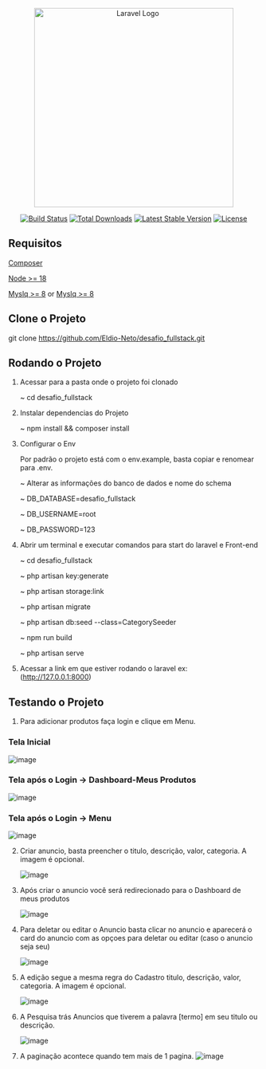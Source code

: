 <p align="center"><a href="https://laravel.com" target="_blank"><img src="https://raw.githubusercontent.com/laravel/art/master/logo-lockup/5%20SVG/2%20CMYK/1%20Full%20Color/laravel-logolockup-cmyk-red.svg" width="400" alt="Laravel Logo"></a></p>

<p align="center">
<a href="https://github.com/laravel/framework/actions"><img src="https://github.com/laravel/framework/workflows/tests/badge.svg" alt="Build Status"></a>
<a href="https://packagist.org/packages/laravel/framework"><img src="https://img.shields.io/packagist/dt/laravel/framework" alt="Total Downloads"></a>
<a href="https://packagist.org/packages/laravel/framework"><img src="https://img.shields.io/packagist/v/laravel/framework" alt="Latest Stable Version"></a>
<a href="https://packagist.org/packages/laravel/framework"><img src="https://img.shields.io/packagist/l/laravel/framework" alt="License"></a>
</p>

## Requisitos

[Composer](https://getcomposer.org/download/)

[Node >= 18 ](https://docs.npmjs.com/downloading-and-installing-node-js-and-npm)

[Myslq >= 8](https://dev.mysql.com/downloads/installer/) or [Myslq >= 8](https://www.digitalocean.com/community/tutorials/how-to-install-mysql-on-ubuntu-20-04)

## Clone o Projeto

git clone  https://github.com/Eldio-Neto/desafio_fullstack.git


## Rodando o Projeto

1. Acessar para a pasta onde o projeto foi clonado</p>
   <p> ~ cd desafio_fullstack</p>

2. Instalar dependencias do Projeto
    <p>~ npm install && composer install</p>

3. Configurar o Env
    <p>Por padrão o projeto está com o env.example, basta copiar e renomear para .env.</p>
     <p>  ~ Alterar as informações do banco de dados e nome do schema </p>
     <p>  ~ DB_DATABASE=desafio_fullstack</p>
     <p>  ~ DB_USERNAME=root</p>
     <p>  ~ DB_PASSWORD=123</p>

4. Abrir um terminal e executar comandos para start do laravel e Front-end
    <p> ~ cd desafio_fullstack </p>
    <p> ~ php artisan key:generate</p>
    <p> ~ php artisan storage:link</p>
    <p> ~ php artisan migrate</p>
    <p> ~ php artisan db:seed --class=CategorySeeder</p>
    <p> ~ npm run build</p>
    <p> ~ php artisan serve</p>

6. Acessar a link em que estiver rodando o laravel ex: (http://127.0.0.1:8000)

## Testando o Projeto

1. Para adicionar produtos faça login e clique em Menu.
  ### Tela Inicial
   ![image](https://github.com/Eldio-Neto/desafio_fullstack/assets/97411284/3e6255f7-04b2-4525-85da-5353ecf33e2e)  
  ### Tela após o Login -> Dashboard-Meus Produtos
   ![image](https://github.com/Eldio-Neto/desafio_fullstack/assets/97411284/7501b3fe-c4fa-4d7f-9747-3e7a64851921)
  ### Tela após o Login -> Menu
   ![image](https://github.com/Eldio-Neto/desafio_fullstack/assets/97411284/da06934b-9c3f-4962-b5f0-17b191683143)

2.  Criar anuncio, basta preencher o titulo, descrição, valor, categoria. A imagem é opcional.

    ![image](https://github.com/Eldio-Neto/desafio_fullstack/assets/97411284/d3e2719e-7c7d-4938-ae36-39956444844e)

3. Após criar o anuncio você será redirecionado para o Dashboard de meus produtos
 
    ![image](https://github.com/Eldio-Neto/desafio_fullstack/assets/97411284/d1635c52-29d1-462b-a8d5-96b77fdefe4c)

4. Para deletar ou editar o Anuncio basta clicar no anuncio e aparecerá o card do anuncio com as opçoes para deletar ou editar (caso o anuncio seja seu)

    ![image](https://github.com/Eldio-Neto/desafio_fullstack/assets/97411284/1b624eed-2bbb-47d5-abf4-492fd2556793)

5. A edição segue a mesma regra do Cadastro titulo, descrição, valor, categoria. A imagem é opcional.

   ![image](https://github.com/Eldio-Neto/desafio_fullstack/assets/97411284/87db31c7-11e7-4875-be20-4158492c0953)

6. A Pesquisa trás Anuncios que tiverem a palavra [termo] em seu titulo ou descrição.

    ![image](https://github.com/Eldio-Neto/desafio_fullstack/assets/97411284/abcb3bfd-0801-4362-8c7d-0381ced0b766)

7. A paginação acontece quando tem mais de 1 pagina.
![image](https://github.com/Eldio-Neto/desafio_fullstack/assets/97411284/fc6736ed-7937-41e8-be4d-cdf778c5ba9e)


    
